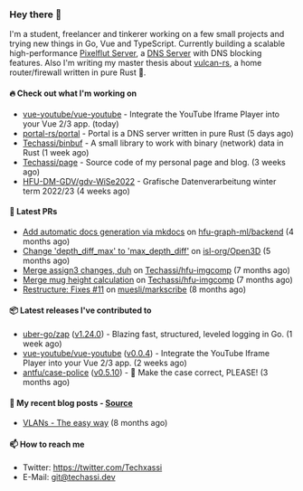### Hey there 👋

I'm a student, freelancer and tinkerer working on a few small projects and trying new things in Go,
Vue and TypeScript. Currently building a scalable high-performance 
[Pixelflut Server](https://github.com/pixelflut-rs/pfctl),
a [DNS Server](https://github.com/portal-rs/portal) with DNS blocking features. Also I'm writing my
master thesis about [vulcan-rs](https://github.com/vulcan-rs), a home router/firewall written in
pure Rust 🦀.

#### 🔥 Check out what I'm working on


- [vue-youtube/vue-youtube](https://github.com/vue-youtube/vue-youtube) - Integrate the YouTube Iframe Player into your Vue 2/3 app.  (today)
- [portal-rs/portal](https://github.com/portal-rs/portal) - Portal is a DNS server written in pure Rust (5 days ago)
- [Techassi/binbuf](https://github.com/Techassi/binbuf) - A small library to work with binary (network) data in Rust (1 week ago)
- [Techassi/page](https://github.com/Techassi/page) - Source code of my personal page and blog. (3 weeks ago)
- [HFU-DM-GDV/gdv-WiSe2022](https://github.com/HFU-DM-GDV/gdv-WiSe2022) - Grafische Datenverarbeitung winter term 2022/23 (4 weeks ago)

#### 🧪 Latest PRs


- [Add automatic docs generation via mkdocs](https://github.com/hfu-graph-ml/backend/pull/1) on [hfu-graph-ml/backend](https://github.com/hfu-graph-ml/backend) (4 months ago)
- [Change &#39;depth_diff_max&#39; to &#39;max_depth_diff&#39;](https://github.com/isl-org/Open3D/pull/5219) on [isl-org/Open3D](https://github.com/isl-org/Open3D) (5 months ago)
- [Merge assign3 changes, duh](https://github.com/Techassi/hfu-imgcomp/pull/2) on [Techassi/hfu-imgcomp](https://github.com/Techassi/hfu-imgcomp) (7 months ago)
- [Merge mug height calculation](https://github.com/Techassi/hfu-imgcomp/pull/1) on [Techassi/hfu-imgcomp](https://github.com/Techassi/hfu-imgcomp) (7 months ago)
- [Restructure: Fixes #11](https://github.com/muesli/markscribe/pull/42) on [muesli/markscribe](https://github.com/muesli/markscribe) (8 months ago)

#### 📦 Latest releases I've contributed to


- [uber-go/zap](https://github.com/uber-go/zap/releases/tag/v1.24.0) ([v1.24.0](https://github.com/uber-go/zap/releases/tag/v1.24.0)) - Blazing fast, structured, leveled logging in Go. (1 week ago)
- [vue-youtube/vue-youtube](https://github.com/vue-youtube/vue-youtube/releases/tag/v0.0.4) ([v0.0.4](https://github.com/vue-youtube/vue-youtube/releases/tag/v0.0.4)) - Integrate the YouTube Iframe Player into your Vue 2/3 app.  (2 weeks ago)
- [antfu/case-police](https://github.com/antfu/case-police/releases/tag/v0.5.10) ([v0.5.10](https://github.com/antfu/case-police/releases/tag/v0.5.10)) - 🚨 Make the case correct, PLEASE! (3 months ago)

#### 📜 My recent blog posts - [Source](https://github.com/Techassi/page)


- [VLANs - The easy way](https://techassi.dev/posts/vlans-the-easy-way/) (8 months ago)

#### 📫 How to reach me

- Twitter: https://twitter.com/Techxassi
- E-Mail: git@techassi.dev
